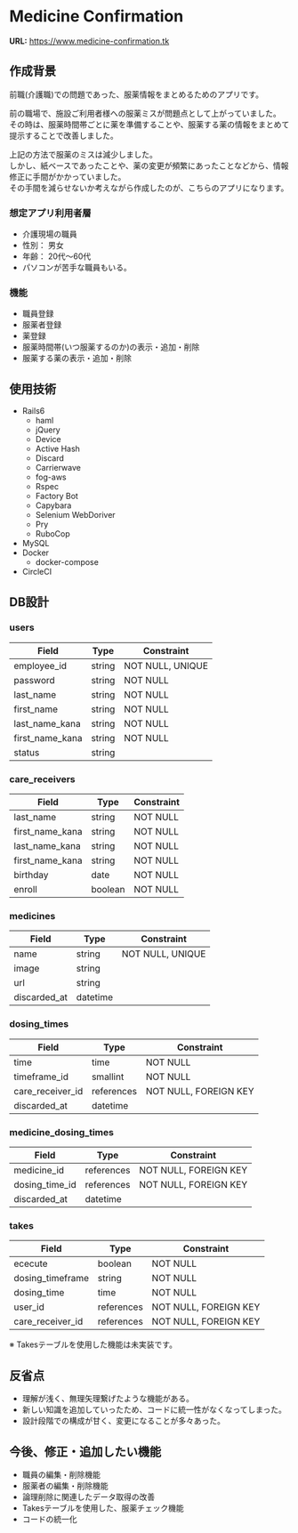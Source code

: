 # Medicine Confirmation
**URL:**
https://www.medicine-confirmation.tk

## 作成背景

前職(介護職)での問題であった、服薬情報をまとめるためのアプリです。<br>

前の職場で、施設ご利用者様への服薬ミスが問題点として上がっていました。<br>
その時は、服薬時間帯ごとに薬を準備することや、服薬する薬の情報をまとめて提示することで改善しました。<br>

上記の方法で服薬のミスは減少しました。<br>
しかし、紙ベースであったことや、薬の変更が頻繁にあったことなどから、情報修正に手間がかかっていました。<br>
その手間を減らせないか考えながら作成したのが、こちらのアプリになります。

### 想定アプリ利用者層

- 介護現場の職員
- 性別： 男女
- 年齢： 20代〜60代
- パソコンが苦手な職員もいる。

### 機能

- 職員登録
- 服薬者登録
- 薬登録
- 服薬時間帯(いつ服薬するのか)の表示・追加・削除
- 服薬する薬の表示・追加・削除

## 使用技術

- Rails6
  - haml
  - jQuery
  - Device
  - Active Hash
  - Discard
  - Carrierwave
  - fog-aws
  - Rspec
  - Factory Bot
  - Capybara
  - Selenium WebDoriver
  - Pry
  - RuboCop
- MySQL
- Docker
  - docker-compose
- CircleCI

## DB設計

### users
| Field | Type | Constraint |
|---|---|---|
| employee_id | string | NOT NULL, UNIQUE |
| password | string | NOT NULL |
| last_name | string | NOT NULL |
| first_name | string | NOT NULL |
| last_name_kana | string | NOT NULL |
| first_name_kana | string | NOT NULL |
| status | string ||

### care_receivers
| Field | Type | Constraint |
|---|---|---|
| last_name | string | NOT NULL |
| first_name_kana | string | NOT NULL |
| last_name_kana | string | NOT NULL |
| first_name_kana | string | NOT NULL |
| birthday | date | NOT NULL |
| enroll | boolean | NOT NULL |

### medicines
| Field | Type | Constraint |
|---|---|---|
| name | string | NOT NULL, UNIQUE |
| image | string ||
| url | string ||
| discarded_at | datetime ||

### dosing_times
| Field | Type | Constraint |
|---|---|---|
| time | time | NOT NULL |
| timeframe_id | smallint | NOT NULL |
| care_receiver_id | references | NOT NULL, FOREIGN KEY |
| discarded_at | datetime ||

### medicine_dosing_times
| Field | Type | Constraint |
|---|---|---|
| medicine_id | references | NOT NULL, FOREIGN KEY |
| dosing_time_id | references | NOT NULL, FOREIGN KEY |
| discarded_at | datetime ||

### takes
| Field | Type | Constraint |
|---|---|---|
| ececute | boolean | NOT NULL |
| dosing_timeframe | string | NOT NULL |
| dosing_time | time | NOT NULL |
| user_id | references | NOT NULL, FOREIGN KEY |
| care_receiver_id | references | NOT NULL, FOREIGN KEY |

※ Takesテーブルを使用した機能は未実装です。

## 反省点

- 理解が浅く、無理矢理繋げたような機能がある。
- 新しい知識を追加していったため、コードに統一性がなくなってしまった。
- 設計段階での構成が甘く、変更になることが多々あった。

## 今後、修正・追加したい機能

- 職員の編集・削除機能
- 服薬者の編集・削除機能
- 論理削除に関連したデータ取得の改善
- Takesテーブルを使用した、服薬チェック機能
- コードの統一化


